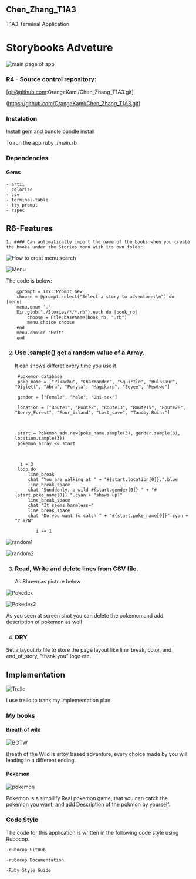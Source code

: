 ## Chen_Zhang_T1A3

T1A3 Terminal Application

# Storybooks Adveture
![main page of app](./docs/AdventureBook.png)

### R4 - Source control repository:

[git@github.com:OrangeKami/Chen_Zhang_T1A3.git]

(https://github.com/OrangeKami/Chen_Zhang_T1A3.git)

### Instalation

Install gem and bundle
   bundle install

To run the app
    ruby ./main.rb

### Dependencies

#### Gems 
    - artii
    - colorize
    - csv
    - terminal-table
    - tty-prompt
    - rspec
  
## R6-Features

    1. #### Can automatically import the name of the books when you create the books under the Stories menu with its own folder.
![How to creat menu search](./docs/menu_search.png)

![Menu](docs/menu.png)

 The code is below:
   
        @prompt = TTY::Prompt.new
        choose = @prompt.select("Select a story to adventure:\n") do |menu|
        menu.enum '.'
        Dir.glob("./Stories/*/*.rb").each do |book_rb|  
            choose = File.basename(book_rb, ".rb")
            menu.choice choose   
        end
        menu.choice "Exit"
        end

2. ### Use .sample() get a random value of a Array.
   
   It can shows differet every time you use it. 

     
        #pokemon database
        poke_name = ["Pikachu", "Charmander", "Squirtle", "Bulbsaur", "Diglett", "Abra", "Ponyta", "Magikarp", "Eevee", "Mewtwo"]
        
        gender = ["Female", "Male", 'Uni-sex']
        
        location = ["Route1", "Route2", "Route13", "Route15", "Route28", "Berry_Forest", "Four_island", "Lost_cave", "Tanoby Ruins"]

        
    
        start = Pokemon_adv.new(poke_name.sample(3), gender.sample(3), location.sample(3))
        pokemon_array << start
        
        
        
         i = 3
        loop do 
            line_break
            chat "You are walking at " + "#{start.location[0]}.".blue
            line_break_space
            chat "Sunddenly, a wild #{start.gender[0]} " + "#{start.poke_name[0]} ".cyan + "shows up!"
            line_break_space
            chat "It seems harmless~"
            line_break_space
            chat "Do you want to catch " + "#{start.poke_name[0]}".cyan + "? Y/N"
           
               i -= 1 
![random1](./docs/random1.png)

![random2](./docs/random2.png)

3. ### Read, Write and delete lines from CSV file.
   
    As Shown as picture below

![Pokedex](./docs/Pokedex1.png)

![Pokedex2](./docs/Pokedex2.png)

As you seen at screen shot you can delete the pokemon and add description of pokemon as well

4. ### DRY

Set a layout.rb file to store the page layout like line_break, color, and end_of_story, "thank you" logo etc. 


## Implementation
![Trello](./docs/Trello.png)

I use trello to trank my implementation plan.

### My books
#### Breath of wild

![BOTW](docs/BOTW.png)

Breath of the Wild is srtoy based adventure, every choice made by you will leading to a different ending.
#### Pokemon

![pokemon](docs/Pokemon_title.png)

Pokemon is a simpilify Real pokemon game, that you can catch the pokemon you want, and add Description of the pokmon by yourself.

### Code Style
The code for this application is written in the following code style using Rubocop.

    -rubocop GitHub

    -rubocop Documentation
    
    -Ruby Style Guide



